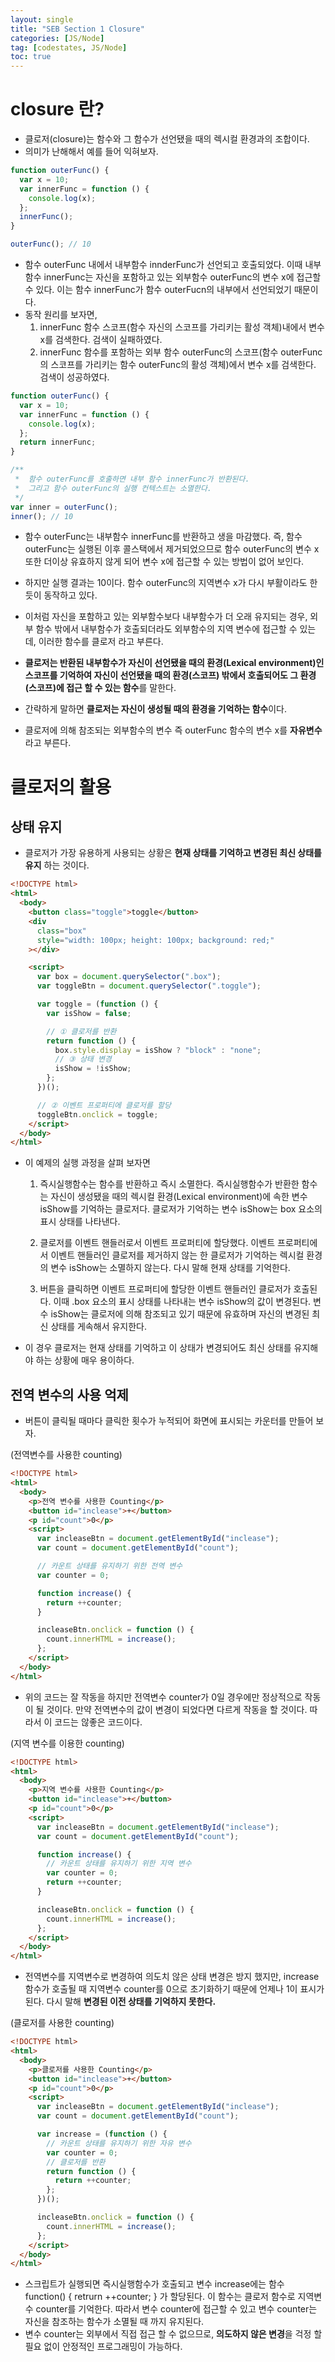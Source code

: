 ```yaml
---
layout: single
title: "SEB Section 1 Closure"
categories: [JS/Node]
tag: [codestates, JS/Node]
toc: true
---
```


# closure 란?

- 클로저(closure)는 함수와 그 함수가 선언됐을 때의 렉시컬 환경과의 조합이다.
- 의미가 난해해서 예를 들어 익혀보자.

```js
function outerFunc() {
  var x = 10;
  var innerFunc = function () {
    console.log(x);
  };
  innerFunc();
}

outerFunc(); // 10
```

- 함수 outerFunc 내에서 내부함수 innderFunc가 선언되고 호출되었다. 이때 내부함수 innerFunc는 자신을 포함하고 있는 외부함수 outerFunc의 변수 x에 접근할 수 있다. 이는 함수 innerFunc가 함수 outerFucn의 내부에서 선언되었기 때문이다.
- 동작 원리를 보자면,
  1. innerFunc 함수 스코프(함수 자신의 스코프를 가리키는 활성 객체)내에서 변수 x를 검색한다. 검색이 실패하였다.
  2. innerFunc 함수를 포함하는 외부 함수 outerFunc의 스코프(함수 outerFunc의 스코프를 가리키는 함수 outerFunc의 활성 객체)에서 변수 x를 검색한다. 검색이 성공하였다.

```js
function outerFunc() {
  var x = 10;
  var innerFunc = function () {
    console.log(x);
  };
  return innerFunc;
}

/**
 *  함수 outerFunc를 호출하면 내부 함수 innerFunc가 반환된다.
 *  그리고 함수 outerFunc의 실행 컨텍스트는 소멸한다.
 */
var inner = outerFunc();
inner(); // 10
```

- 함수 outerFunc는 내부함수 innerFunc를 반환하고 생을 마감했다. 즉, 함수 outerFunc는 실행된 이후 콜스택에서 제거되었으므로 함수 outerFunc의 변수 x 또한 더이상 유효하지 않게 되어 변수 x에 접근할 수 있는 방법이 없어 보인다.
- 하지만 실행 결과는 10이다. 함수 outerFunc의 지역변수 x가 다시 부활이라도 한 듯이 동작하고 있다.
- 이처럼 자신을 포함하고 있는 외부함수보다 내부함수가 더 오래 유지되는 경우, 외부 함수 밖에서 내부함수가 호출되더라도 외부함수의 지역 변수에 접근할 수 있는데, 이러한 함수를 클로저 라고 부른다.

- **클로저는 반환된 내부함수가 자신이 선언됐을 때의 환경(Lexical environment)인 스코프를 기억하여 자신이 선언됐을 때의 환경(스코프) 밖에서 호출되어도 그 환경(스코프)에 접근 할 수 있는 함수**를 말한다.
- 간략하게 말하면 **클로저는 자신이 생성될 때의 환경을 기억하는 함수**이다.

- 클로저에 의해 참조되는 외부함수의 변수 즉 outerFunc 함수의 변수 x를 **자유변수**라고 부른다.

# 클로저의 활용

## 상태 유지

- 클로저가 가장 유용하게 사용되는 상황은 **현재 상태를 기억하고 변경된 최신 상태를 유지** 하는 것이다.

```html
<!DOCTYPE html>
<html>
  <body>
    <button class="toggle">toggle</button>
    <div
      class="box"
      style="width: 100px; height: 100px; background: red;"
    ></div>

    <script>
      var box = document.querySelector(".box");
      var toggleBtn = document.querySelector(".toggle");

      var toggle = (function () {
        var isShow = false;

        // ① 클로저를 반환
        return function () {
          box.style.display = isShow ? "block" : "none";
          // ③ 상태 변경
          isShow = !isShow;
        };
      })();

      // ② 이벤트 프로퍼티에 클로저를 할당
      toggleBtn.onclick = toggle;
    </script>
  </body>
</html>
```

- 이 예제의 실행 과정을 살펴 보자면

  1. 즉시실행함수는 함수를 반환하고 즉시 소멸한다. 즉시실행함수가 반환한 함수는 자신이 생성됐을 때의 렉시컬 환경(Lexical environment)에 속한 변수 isShow를 기억하는 클로저다. 클로저가 기억하는 변수 isShow는 box 요소의 표시 상태를 나타낸다.

  2. 클로저를 이벤트 핸들러로서 이벤트 프로퍼티에 할당했다. 이벤트 프로퍼티에서 이벤트 핸들러인 클로저를 제거하지 않는 한 클로저가 기억하는 렉시컬 환경의 변수 isShow는 소멸하지 않는다. 다시 말해 현재 상태를 기억한다.

  3. 버튼을 클릭하면 이벤트 프로퍼티에 할당한 이벤트 핸들러인 클로저가 호출된다. 이때 .box 요소의 표시 상태를 나타내는 변수 isShow의 값이 변경된다. 변수 isShow는 클로저에 의해 참조되고 있기 때문에 유효하며 자신의 변경된 최신 상태를 게속해서 유지한다.

- 이 경우 클로저는 현재 상태를 기억하고 이 상태가 변경되어도 최신 상태를 유지해야 하는 상황에 매우 용이하다.

## 전역 변수의 사용 억제

- 버튼이 클릭될 때마다 클릭한 횟수가 누적되어 화면에 표시되는 카운터를 만들어 보자.

(전역변수를 사용한 counting)

```html
<!DOCTYPE html>
<html>
  <body>
    <p>전역 변수를 사용한 Counting</p>
    <button id="inclease">+</button>
    <p id="count">0</p>
    <script>
      var incleaseBtn = document.getElementById("inclease");
      var count = document.getElementById("count");

      // 카운트 상태를 유지하기 위한 전역 변수
      var counter = 0;

      function increase() {
        return ++counter;
      }

      incleaseBtn.onclick = function () {
        count.innerHTML = increase();
      };
    </script>
  </body>
</html>
```

- 위의 코드는 잘 작동을 하지만 전역변수 counter가 0일 경우에만 정상적으로 작동이 될 것이다. 만약 전역변수의 값이 변경이 되었다면 다르게 작동을 할 것이다. 따라서 이 코드는 않좋은 코드이다.

(지역 변수를 이용한 counting)

```html
<!DOCTYPE html>
<html>
  <body>
    <p>지역 변수를 사용한 Counting</p>
    <button id="inclease">+</button>
    <p id="count">0</p>
    <script>
      var incleaseBtn = document.getElementById("inclease");
      var count = document.getElementById("count");

      function increase() {
        // 카운트 상태를 유지하기 위한 지역 변수
        var counter = 0;
        return ++counter;
      }

      incleaseBtn.onclick = function () {
        count.innerHTML = increase();
      };
    </script>
  </body>
</html>
```

- 전역변수를 지역변수로 변경하여 의도치 않은 상태 변경은 방지 했지만, increase 함수가 호출될 때 지역변수 counter를 0으로 초기화하기 때문에 언제나 1이 표시가 된다. 다시 말해 **변경된 이전 상태를 기억하지 못한다.**

(클로저를 사용한 counting)

```html
<!DOCTYPE html>
<html>
  <body>
    <p>클로저를 사용한 Counting</p>
    <button id="inclease">+</button>
    <p id="count">0</p>
    <script>
      var incleaseBtn = document.getElementById("inclease");
      var count = document.getElementById("count");

      var increase = (function () {
        // 카운트 상태를 유지하기 위한 자유 변수
        var counter = 0;
        // 클로저를 반환
        return function () {
          return ++counter;
        };
      })();

      incleaseBtn.onclick = function () {
        count.innerHTML = increase();
      };
    </script>
  </body>
</html>
```

- 스크립트가 실행되면 즉시실행함수가 호출되고 변수 increase에는 함수 function() { retrurn ++counter; } 가 할당된다. 이 함수는 클로저 함수로 지역변수 counter를 기억한다. 따라서 변수 counter에 접근할 수 있고 변수 counter는 자신을 참조하는 함수가 소멸될 때 까지 유지된다.
- 변수 counter는 외부에서 직접 접근 할 수 없으므로, **의도하지 않은 변경**을 걱정 할 필요 없이 안정적인 프로그래밍이 가능하다.
